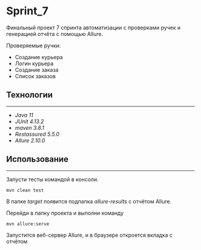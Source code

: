# Sprint_7

Финальный проект 7 спринта автоматизации с проверками ручек и генерацией отчёта с помощью Allure.

Проверяемые ручки:
- Создание курьера
- Логин курьера
- Создание заказа
- Список заказов


## Технологии

---

* _Java 11_
* _JUnit 4.13.2_
* _maven 3.8.1_
* _Restassured 5.5.0_
* _Allure 2.10.0_

## Использование
___

Запусти тесты командой в консоли.

``` shell
mvn clean test
``` 
В папке *target* появится подпапка *allure-results* с отчётом Allure.

Перейди в папку проекта и выполни команду
``` shell
mvn allure:serve
```
Запустится веб-сервер Allure, и в браузере откроется вкладка с отчётом


